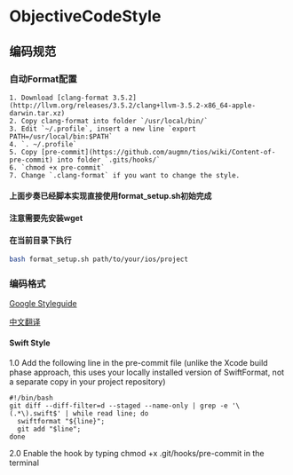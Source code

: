 # ObjectiveCodeStyle

## 编码规范

### 自动Format配置
```
1. Download [clang-format 3.5.2](http://llvm.org/releases/3.5.2/clang+llvm-3.5.2-x86_64-apple-darwin.tar.xz)
2. Copy clang-format into folder `/usr/local/bin/`
3. Edit `~/.profile`, insert a new line `export PATH=/usr/local/bin:$PATH`
4. `. ~/.profile`
5. Copy [pre-commit](https://github.com/augmn/tios/wiki/Content-of-pre-commit) into folder `.gits/hooks/`
6. `chmod +x pre-commit`
7. Change `.clang-format` if you want to change the style.
```

#### 上面步奏已经脚本实现直接使用format_setup.sh初始完成
#### 注意需要先安装wget
#### 在当前目录下执行

```bash
bash format_setup.sh path/to/your/ios/project
```

### 编码格式

[Google Styleguide](https://google.github.io/styleguide/objcguide.xml)

[中文翻译](http://zh-google-styleguide.readthedocs.io/en/latest/google-objc-styleguide/contents/)


#### Swift Style 
1.0 Add the following line in the pre-commit file (unlike the Xcode build phase approach, this uses your locally installed version of SwiftFormat, not a separate copy in your project repository)

```
#!/bin/bash
git diff --diff-filter=d --staged --name-only | grep -e '\(.*\).swift$' | while read line; do
  swiftformat "${line}";
  git add "$line";
done
```

2.0 Enable the hook by typing chmod +x .git/hooks/pre-commit in the terminal
